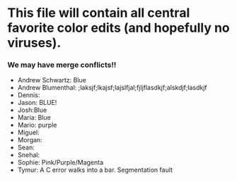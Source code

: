 # This file will contain all central favorite color edits (and hopefully no viruses).

### We may have merge conflicts!! 

- Andrew Schwartz: Blue
- Andrew Blumenthal: ;laksjf;lkajsf;lajslfjal;fjljflasdkjf;alskdjf;lasdkjf
- Dennis:
- Jason: BLUE!
- Josh:Blue
- Maria: Blue
- Mario: purple
- Miguel:
- Morgan:
- Sean:
- Snehal:
- Sophie: Pink/Purple/Magenta
- Tymur: A C error walks into a bar. Segmentation fault
